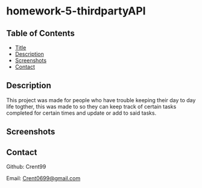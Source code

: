 # homework-5-thirdpartyAPI

## Table of Contents

- [Title](#title)
- [Description](#description)
- [Screenshots](#screenshots)
- [Contact](#contact)

## Description

This project was made for people who have trouble keeping their day to day life togther, this was made to so they can keep track of certain tasks completed for certain times and update or add to said tasks.

## Screenshots

## Contact

Github: Crent99

Email: Crent0699@gmail.com
